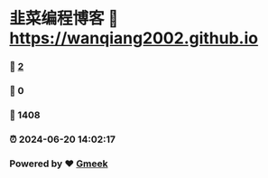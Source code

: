 # 韭菜编程博客 :link: https://wanqiang2002.github.io 
### :page_facing_up: [2](https://wanqiang2002.github.io/tag.html) 
### :speech_balloon: 0 
### :hibiscus: 1408 
### :alarm_clock: 2024-06-20 14:02:17 
### Powered by :heart: [Gmeek](https://github.com/Meekdai/Gmeek)
